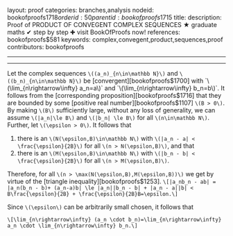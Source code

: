 layout: proof
categories: branches,analysis
nodeid: bookofproofs$1718
orderid: 50
parentid: bookofproofs$1715
title: 
description:  Proof of PRODUCT OF CONVEGENT COMPLEX SEQUENCES &#9733; graduate maths &#10004; step by step &#10010; visit BookOfProofs now!
references: bookofproofs$581
keywords: complex,convegent,product,sequences,proof
contributors: bookofproofs

---


---

Let the complex sequences `\((a_n)_{n\in\mathbb N}\)` and `\((b_n)_{n\in\mathbb N}\)` be  [convergent][bookofproofs$1700] with  `\(\lim_{n\rightarrow\infty} a_n=a\)` and `\(\lim_{n\rightarrow\infty} b_n=b\)`. It follows from the [corresponding proposition][bookofproofs$1716] that they are bounded by some [positive real number][bookofproofs$1107] `\(B > 0\)`. By making `\(B\)` sufficiently large, without any loss of generality, we can assume `\(|a_n|\le B\)` and `\(|b_n| \le B\)` for all `\(n\in\mathbb N\)`. Further, let `\(\epsilon > 0\)`. It follows that

1. there is an `\(N(\epsilon,B)\in\mathbb N\)` with `\(|a_n - a| < \frac{\epsilon}{2B}\)` for all `\(n > N(\epsilon,B)\)`, and that 
1. there is an `\(M(\epsilon,B)\in\mathbb N\)` with `\(|b_n - b| < \frac{\epsilon}{2B}\)` for all `\(n > M(\epsilon,B)\)`.

Therefore, for all `\(n > \max(N(\epsilon,B),M(\epsilon,B))\)` we get by virtue of the [triangle inequality][bookofproofs$1253].
`\[|a_nb_n - ab| = |a_n(b_n - b)+ (a_n-a)b| \le |a_n||b_n - b| + |a_n - a||b| < B\frac{\epsilon}{2B} + \frac{\epsilon}{2B}B=\epsilon.\]`

Since `\(\epsilon\)` can be arbitrarily small chosen, it follows that

`\[\lim_{n\rightarrow\infty} (a_n \cdot b_n)=\lim_{n\rightarrow\infty} a_n \cdot \lim_{n\rightarrow\infty} b_n.\]`
